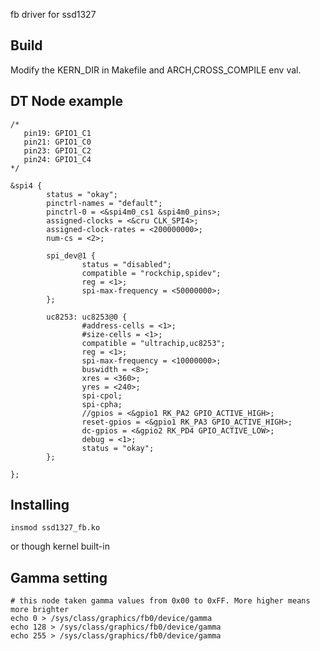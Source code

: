 fb driver for ssd1327

Build
---------------------------
Modify the KERN_DIR in Makefile and ARCH,CROSS_COMPILE env val.

DT Node example
---------------------------
```
/*
   pin19: GPIO1_C1
   pin21: GPIO1_C0
   pin23: GPIO1_C2
   pin24: GPIO1_C4
*/

&spi4 {
        status = "okay";
        pinctrl-names = "default";
        pinctrl-0 = <&spi4m0_cs1 &spi4m0_pins>;
        assigned-clocks = <&cru CLK_SPI4>;
        assigned-clock-rates = <200000000>;
        num-cs = <2>;

        spi_dev@1 {
                status = "disabled";
                compatible = "rockchip,spidev";
                reg = <1>;
                spi-max-frequency = <50000000>;
        };

        uc8253: uc8253@0 {
                #address-cells = <1>;
                #size-cells = <1>;
                compatible = "ultrachip,uc8253";
                reg = <1>;
                spi-max-frequency = <10000000>;
                buswidth = <8>;
                xres = <360>;
                yres = <240>;
                spi-cpol;
                spi-cpha;
                //gpios = <&gpio1 RK_PA2 GPIO_ACTIVE_HIGH>;
                reset-gpios = <&gpio1 RK_PA3 GPIO_ACTIVE_HIGH>;
                dc-gpios = <&gpio2 RK_PD4 GPIO_ACTIVE_LOW>;
                debug = <1>;
                status = "okay";
        };

};

```

Installing
---------------------------
```
insmod ssd1327_fb.ko
```
or though kernel built-in

Gamma setting
---------------------------

```
# this node taken gamma values from 0x00 to 0xFF. More higher means more brighter
echo 0 > /sys/class/graphics/fb0/device/gamma
echo 128 > /sys/class/graphics/fb0/device/gamma
echo 255 > /sys/class/graphics/fb0/device/gamma
```